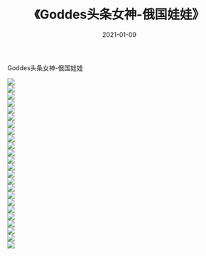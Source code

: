 ﻿---
layout: post
title:  《Goddes头条女神-俄国娃娃》
date:   2021-01-09
img: http://img.660000.xyz/Sharelink/网络美图/2021/Goddes头条女神-俄国娃娃/000.jpg
categories: [美女, 清纯, 唯美]
---

Goddes头条女神-俄国娃娃

  ![](http://img.660000.xyz/Sharelink/网络美图/2021/Goddes头条女神-俄国娃娃/001.jpg) <br> ![](http://img.660000.xyz/Sharelink/网络美图/2021/Goddes头条女神-俄国娃娃/002.jpg) <br> ![](http://img.660000.xyz/Sharelink/网络美图/2021/Goddes头条女神-俄国娃娃/003.jpg) <br> ![](http://img.660000.xyz/Sharelink/网络美图/2021/Goddes头条女神-俄国娃娃/004.jpg) <br> ![](http://img.660000.xyz/Sharelink/网络美图/2021/Goddes头条女神-俄国娃娃/005.jpg) <br> ![](http://img.660000.xyz/Sharelink/网络美图/2021/Goddes头条女神-俄国娃娃/006.jpg) <br> ![](http://img.660000.xyz/Sharelink/网络美图/2021/Goddes头条女神-俄国娃娃/007.jpg) <br> ![](http://img.660000.xyz/Sharelink/网络美图/2021/Goddes头条女神-俄国娃娃/008.jpg) <br> ![](http://img.660000.xyz/Sharelink/网络美图/2021/Goddes头条女神-俄国娃娃/009.jpg) <br> ![](http://img.660000.xyz/Sharelink/网络美图/2021/Goddes头条女神-俄国娃娃/010.jpg) <br> ![](http://img.660000.xyz/Sharelink/网络美图/2021/Goddes头条女神-俄国娃娃/011.jpg) <br> ![](http://img.660000.xyz/Sharelink/网络美图/2021/Goddes头条女神-俄国娃娃/012.jpg) <br> ![](http://img.660000.xyz/Sharelink/网络美图/2021/Goddes头条女神-俄国娃娃/013.jpg) <br> ![](http://img.660000.xyz/Sharelink/网络美图/2021/Goddes头条女神-俄国娃娃/014.jpg) <br> ![](http://img.660000.xyz/Sharelink/网络美图/2021/Goddes头条女神-俄国娃娃/015.jpg) <br> ![](http://img.660000.xyz/Sharelink/网络美图/2021/Goddes头条女神-俄国娃娃/016.jpg) <br> ![](http://img.660000.xyz/Sharelink/网络美图/2021/Goddes头条女神-俄国娃娃/017.jpg) <br> ![](http://img.660000.xyz/Sharelink/网络美图/2021/Goddes头条女神-俄国娃娃/018.jpg) <br> ![](http://img.660000.xyz/Sharelink/网络美图/2021/Goddes头条女神-俄国娃娃/019.jpg) <br> ![](http://img.660000.xyz/Sharelink/网络美图/2021/Goddes头条女神-俄国娃娃/020.jpg) <br> ![](http://img.660000.xyz/Sharelink/网络美图/2021/Goddes头条女神-俄国娃娃/021.jpg) <br> ![](http://img.660000.xyz/Sharelink/网络美图/2021/Goddes头条女神-俄国娃娃/022.jpg) <br> ![](http://img.660000.xyz/Sharelink/网络美图/2021/Goddes头条女神-俄国娃娃/023.jpg) <br> ![](http://img.660000.xyz/Sharelink/网络美图/2021/Goddes头条女神-俄国娃娃/024.jpg) <br>